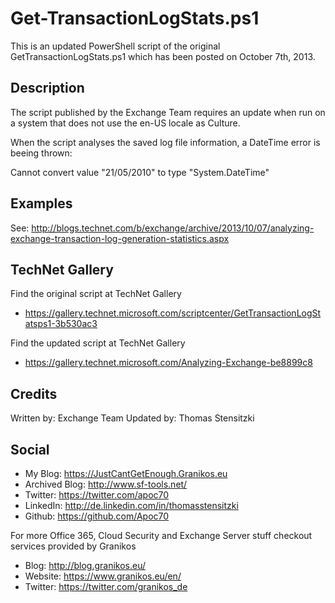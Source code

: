 # Get-TransactionLogStats.ps1
This is an updated PowerShell script of the original GetTransactionLogStats.ps1 which has been posted on October 7th, 2013.

## Description
The script published by the Exchange Team requires an update when run on a system that does not use the en-US locale as Culture.

When the script analyses the saved log file information, a DateTime error is beeing thrown:

Cannot convert value "21/05/2010" to type "System.DateTime"

## Examples
See: http://blogs.technet.com/b/exchange/archive/2013/10/07/analyzing-exchange-transaction-log-generation-statistics.aspx 

## TechNet Gallery
Find the original script at TechNet Gallery
* https://gallery.technet.microsoft.com/scriptcenter/GetTransactionLogStatsps1-3b530ac3 

Find the updated script at TechNet Gallery
* https://gallery.technet.microsoft.com/Analyzing-Exchange-be8899c8 

## Credits
Written by: Exchange Team
Updated by: Thomas Stensitzki

## Social

* My Blog: https://JustCantGetEnough.Granikos.eu
* Archived Blog: http://www.sf-tools.net/
* Twitter: https://twitter.com/apoc70
* LinkedIn:	http://de.linkedin.com/in/thomasstensitzki
* Github: https://github.com/Apoc70

For more Office 365, Cloud Security and Exchange Server stuff checkout services provided by Granikos

* Blog: http://blog.granikos.eu/
* Website: https://www.granikos.eu/en/
* Twitter: https://twitter.com/granikos_de